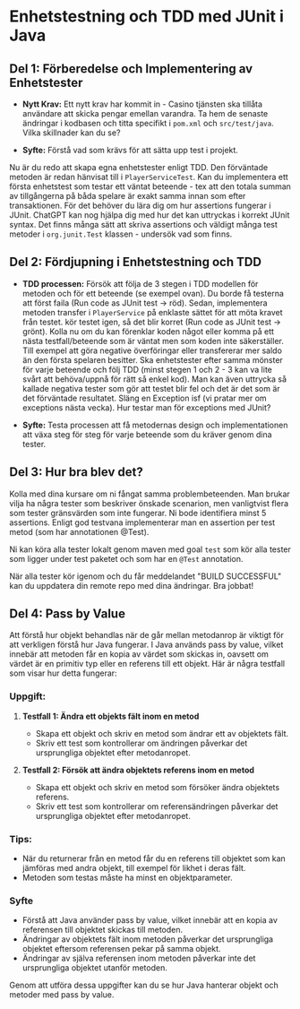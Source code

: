 # **Enhetstestning och TDD med JUnit i Java**

## **Del 1: Förberedelse och Implementering av Enhetstester**

- **Nytt Krav:** Ett nytt krav har kommit in - Casino tjänsten ska tillåta användare att skicka pengar emellan varandra. Ta hem de senaste ändringar i kodbasen och titta specifikt i `pom.xml` och `src/test/java`. Vilka skillnader kan du se?

- **Syfte:** Förstå vad som krävs för att sätta upp test i projekt.

Nu är du redo att skapa egna enhetstester enligt TDD. Den förväntade metoden är redan hänvisat till i `PlayerServiceTest`. Kan du implementera ett första enhetstest som testar ett väntat beteende - tex att den totala summan av tillgångerna på båda spelare är exakt samma innan som efter transaktionen. För det behöver du lära dig om hur assertions fungerar i JUnit. ChatGPT kan nog hjälpa dig med hur det kan uttryckas i korrekt JUnit syntax. Det finns många sätt att skriva assertions och väldigt många test metoder i `org.junit.Test` klassen - undersök vad som finns.

## **Del 2: Fördjupning i Enhetstestning och TDD**

- **TDD processen:** Försök att följa de 3 stegen i TDD modellen för metoden och för ett beteende (se exempel ovan). Du borde få testerna att först faila (Run code as JUnit test -> röd). Sedan, implementera metoden transfer i `PlayerService` på enklaste sättet för att möta kravet från testet. kör testet igen, så det blir korret  (Run code as JUnit test -> grönt). Kolla nu om du kan förenklar koden något eller komma på ett nästa testfall/beteende som är väntat men som koden inte säkerställer. Till exempel att göra negative överföringar eller transfererar mer saldo än den första spelaren besitter. Ska enhetstester efter samma mönster för varje beteende och följ TDD (minst stegen 1 och 2 - 3 kan va lite svårt att behöva/uppnå för rätt så enkel kod). Man kan även uttrycka så kallade negativa tester som gör att testet blir fel och det är det som är det förväntade resultatet. Släng en Exception isf (vi pratar mer om exceptions nästa vecka). Hur testar man för exceptions med JUnit?

- **Syfte:** Testa processen att få metodernas design och implementationen att växa steg för steg för varje beteende som du kräver genom dina tester.

## **Del 3: Hur bra blev det?**

Kolla med dina kursare om ni fångat samma problembeteenden. Man brukar vilja ha några tester som beskriver önskade scenarion, men vanligtvist flera som tester gränsvärden som inte fungerar. Ni bode identifiera minst 5 assertions. Enligt god testvana implementerar man en assertion per test metod (som har annotationen @Test).

Ni kan köra alla tester lokalt genom maven med goal `test` som kör alla tester som ligger under test paketet och som har en `@Test` annotation.

När alla tester kör igenom och du får meddelandet "BUILD SUCCESSFUL" kan du uppdatera din remote repo med dina ändringar. Bra jobbat!

## **Del 4: Pass by Value**

Att förstå hur objekt behandlas när de går mellan metodanrop är viktigt för att verkligen förstå hur Java fungerar. I Java används pass by value, vilket innebär att metoden får en kopia av värdet som skickas in, oavsett om värdet är en primitiv typ eller en referens till ett objekt. Här är några testfall som visar hur detta fungerar:

### Uppgift:

1. **Testfall 1: Ändra ett objekts fält inom en metod**
    - Skapa ett objekt och skriv en metod som ändrar ett av objektets fält.
    - Skriv ett test som kontrollerar om ändringen påverkar det ursprungliga objektet efter metodanropet.

2. **Testfall 2: Försök att ändra objektets referens inom en metod**
    - Skapa ett objekt och skriv en metod som försöker ändra objektets referens.
    - Skriv ett test som kontrollerar om referensändringen påverkar det ursprungliga objektet efter metodanropet.

### Tips:
- När du returnerar från en metod får du en referens till objektet som kan jämföras med andra objekt, till exempel för likhet i deras fält.
- Metoden som testas måste ha minst en objektparameter.

### Syfte
- Förstå att Java använder pass by value, vilket innebär att en kopia av referensen till objektet skickas till metoden.
- Ändringar av objektets fält inom metoden påverkar det ursprungliga objektet eftersom referensen pekar på samma objekt.
- Ändringar av själva referensen inom metoden påverkar inte det ursprungliga objektet utanför metoden.

Genom att utföra dessa uppgifter kan du se hur Java hanterar objekt och metoder med pass by value.
